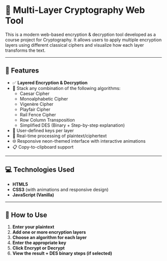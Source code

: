# 🔐 Multi-Layer Cryptography Web Tool

This is a modern web-based encryption & decryption tool developed as a course project for Cryptography. It allows users to apply multiple encryption layers using different classical ciphers and visualize how each layer transforms the text.

---

## 🧠 Features

- ✅ **Layered Encryption & Decryption**
- 🔁 Stack any combination of the following algorithms:
  - Caesar Cipher
  - Monoalphabetic Cipher
  - Vigenère Cipher
  - Playfair Cipher
  - Rail Fence Cipher
  - Row Column Transposition
  - Simplified DES (Binary + Step-by-step explanation)
- 🧩 User-defined keys per layer
- 🧠 Real-time processing of plaintext/ciphertext
- 🌐 Responsive neon-themed interface with interactive animations
- 📋 Copy-to-clipboard support

---

## 💻 Technologies Used

- **HTML5**
- **CSS3** (with animations and responsive design)
- **JavaScript (Vanilla)**

---

## 🧪 How to Use

1. **Enter your plaintext**
2. **Add one or more encryption layers**
3. **Choose an algorithm for each layer**
4. **Enter the appropriate key**
5. **Click Encrypt or Decrypt**
6. **View the result + DES binary steps (if selected)**


